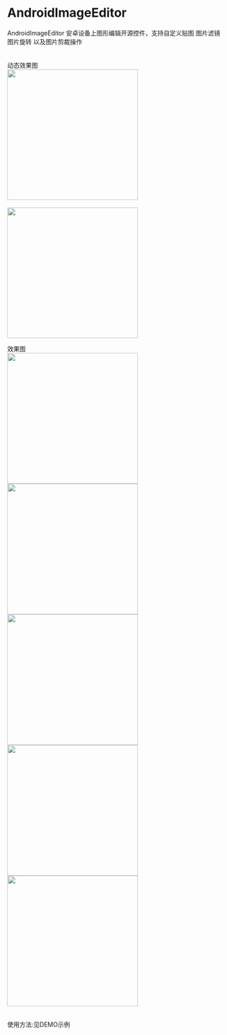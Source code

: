 # AndroidImageEditor

AndroidImageEditor 安卓设备上图形编辑开源控件，支持自定义贴图 图片滤镜 图片旋转 以及图片剪裁操作<br/>
<br/>
<br/>
动态效果图
<br/>
<img src="https://github.com/siwangqishiq/ImageEditAndroid/blob/master/screens/demo1.gif" width=300 />
<br/>
<br/>
<img src="https://github.com/siwangqishiq/ImageEditAndroid/blob/master/screens/demo2.gif" width=300 />

效果图
<br/>
<img src="https://github.com/siwangqishiq/ImageEditAndroid/blob/master/screens/1.png" width=300 />
<br/>
<img src="https://github.com/siwangqishiq/ImageEditAndroid/blob/master/screens/2.png" width=300 />
<br/>
<img src="https://github.com/siwangqishiq/ImageEditAndroid/blob/master/screens/3.png" width=300 />
<br/>
<img src="https://github.com/siwangqishiq/ImageEditAndroid/blob/master/screens/4.png" width=300 />
<br/>
<img src="https://github.com/siwangqishiq/ImageEditAndroid/blob/master/screens/5.png" width=300 />
<br/>

<br/>
<span>使用方法:见DEMO示例</span>